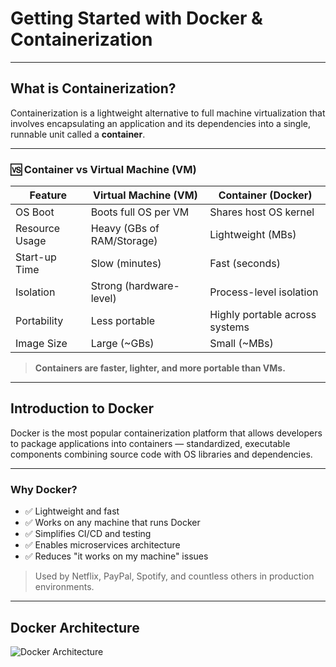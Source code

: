 # Getting Started with Docker & Containerization


---

## What is Containerization?

Containerization is a lightweight alternative to full machine virtualization that involves encapsulating an application and its dependencies into a single, runnable unit called a **container**.

---

### 🆚 Container vs Virtual Machine (VM)

| Feature              | Virtual Machine (VM)           | Container (Docker)               |
|----------------------|--------------------------------|----------------------------------|
| OS Boot              | Boots full OS per VM           | Shares host OS kernel           |
| Resource Usage       | Heavy (GBs of RAM/Storage)     | Lightweight (MBs)               |
| Start-up Time        | Slow (minutes)                 | Fast (seconds)                  |
| Isolation            | Strong (hardware-level)        | Process-level isolation         |
| Portability          | Less portable                  | Highly portable across systems  |
| Image Size           | Large (~GBs)                   | Small (~MBs)                    |

> **Containers are faster, lighter, and more portable than VMs.**

---

## Introduction to Docker

Docker is the most popular containerization platform that allows developers to package applications into containers — standardized, executable components combining source code with OS libraries and dependencies.

---

### Why Docker?

- ✅ Lightweight and fast
- ✅ Works on any machine that runs Docker
- ✅ Simplifies CI/CD and testing
- ✅ Enables microservices architecture
- ✅ Reduces "it works on my machine" issues

> Used by Netflix, PayPal, Spotify, and countless others in production environments.

---

## Docker Architecture

![Docker Architecture](https://www.techsupper.com/wp-content/uploads/2021/08/DockerArch-2-1024x458.png)
